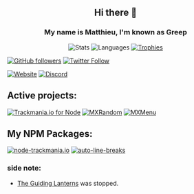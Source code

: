 <div align="center">
  
## Hi there 👋

### My name is Matthieu, I'm known as Greep

![Stats](https://github-readme-stats.vercel.app/api?username=GreepTheSheep&show_icons=true&hide_border=true&theme=vue&custom_title=Greep%27s%20Stats:) ![Languages](https://github-readme-stats.vercel.app/api/top-langs/?username=GreepTheSheep&langs_count=10&hide_border=true&theme=vue&exclude_repo=betterdiscord-addons) [![Trophies](https://github-profile-trophy.vercel.app/?username=GreepTheSheep&no-frame=true&no-bg=true&row=1)](https://github.com/ryo-ma/github-profile-trophy)
</div>

[![GitHub followers](https://img.shields.io/github/followers/GreepTheSheep?color=black&logo=github&label=Follow&style=flat-square)](https://github.com/GreepTheSheep) [![Twitter Follow](https://img.shields.io/twitter/follow/GreepTheSheep?logo=twitter&color=blue&style=flat-square)](https://twitter.com/GreepTheSheep)

[![Website](https://img.shields.io/website?down_color=red&down_message=Not%20available%20right%20now&style=for-the-badge&up_color=chartreuse&up_message=Visit&url=https%3A%2F%2Fgreep.gq)](https://greep.gq) [![Discord](https://img.shields.io/discord/570024448371982373?color=%237289DA&logo=discord&logoColor=%23FFFFFF&style=for-the-badge)](https://discord.gg/uWZn5f)

## Active projects:
[![Trackmania.io for Node](https://user-images.githubusercontent.com/42576124/124255168-2c1adf00-db2a-11eb-9ab6-16411268249d.png)](https://github.com/GreepTheSheep/node-trackmania.io)
[![MXRandom](https://user-images.githubusercontent.com/42576124/135821280-41f86fc1-96c2-49ae-ac67-eed2bce7082c.png)](https://github.com/GreepTheSheep/openplanet-mx-random)
[![MXMenu](https://user-images.githubusercontent.com/42576124/150105549-9cf3527a-ff41-4cd5-abd8-fb38570c42d8.png)](https://github.com/GreepTheSheep/openplanet-maniaexchange-menu)

## My NPM Packages:
[![node-trackmania.io](https://github-readme-stats.vercel.app/api/pin/?username=GreepTheSheep&repo=node-trackmania.io&hide_border=true&theme=vue)](https://github.com/GreepTheSheep/node-trackmania.io)
[![auto-line-breaks](https://github-readme-stats.vercel.app/api/pin/?username=GreepTheSheep&repo=auto-line-breaks&hide_border=true&theme=vue)](https://github.com/GreepTheSheep/auto-line-breaks)

### side note:
- [The Guiding Lanterns](https://github.com/Guiding-Lanterns/Guiding-Lanterns/issues/185) was stopped.

<!--
**GreepTheSheep/GreepTheSheep** is a ✨ _special_ ✨ repository because its `README.md` (this file) appears on your GitHub profile.

Here are some ideas to get you started:

- 🔭 I’m currently working on ...
- 🌱 I’m currently learning ...
- 👯 I’m looking to collaborate on ...
- 🤔 I’m looking for help with ...
- 💬 Ask me about ...
- 📫 How to reach me: ...
- 😄 Pronouns: ...
- ⚡ Fun fact: ...
-->
